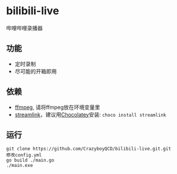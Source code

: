 # bilibili-live
哔哩哔哩录播器

## 功能
- 定时录制
- 尽可能的开箱即用

## 依赖
- [ffmpeg](https://www.gyan.dev/ffmpeg/builds/), 请将ffmpeg放在环境变量里
- [streamlink](https://streamlink.github.io/)，建议用[Chocolatey](https://chocolatey.org/packages/streamlink)安装: ```choco install streamlink```

## 运行
```
git clone https://github.com/CrazyboyQCD/bilibili-live.git.git
修改config.yml
go build ./main.go
./main.exe
```